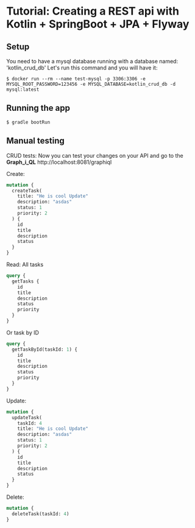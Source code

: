 # Tutorial: Creating a REST api with Kotlin + SpringBoot + JPA + Flyway

## Setup

You need to have a mysql database running with a database named: 'kotlin_crud_db'
Let's run this command and you will have it:
```shell script
$ docker run --rm --name test-mysql -p 3306:3306 -e MYSQL_ROOT_PASSWORD=123456 -e MYSQL_DATABASE=kotlin_crud_db -d mysql:latest
```

## Running the app

```shell script
$ gradle bootRun 
```

## Manual testing

CRUD tests:
Now you can test your changes on your API and go to the **Graph_i_QL** http://localhost:8081/graphiql

Create:

```graphql
mutation {
  createTask(
    title: "He is cool Update"
    description: "asdas"
    status: 1
    priority: 2
  ) {
    id
    title
    description
    status
  }
}
```

Read:
All tasks

```graphql
query {
  getTasks {
    id
    title
    description
    status
    priority
  }
}
```

Or task by ID

```graphql
query {
  getTaskById(taskId: 1) {
    id
    title
    description
    status
    priority
  }
}
```

Update:

```graphql
mutation {
  updateTask(
    taskId: 4
    title: "He is cool Update"
    description: "asdas"
    status: 1
    priority: 2
  ) {
    id
    title
    description
    status
  }
}
```

Delete:

```graphql
mutation {
  deleteTask(taskId: 4)
}
```
